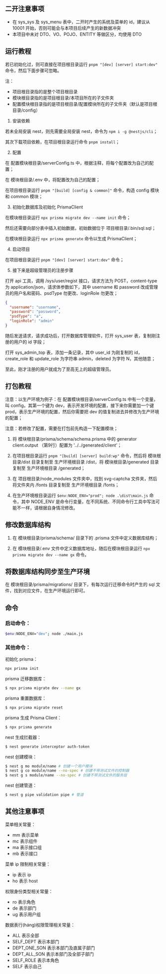 ## 二开注意事项

- 在 sys_sys 及 sys_menu 表中，二开时产生的系统及菜单的 id，建议从 10001 开始，否则可能会与本项目后续产生的新数据冲突
- 本项目中未对 DTO、VO、POJO、ENTITY 等做区分，均使用 DTO

## 运行教程

若已初始化过，则可直接在项目根目录运行 `pnpm "[dev] [server] start:dev"` 命令，然后下面步骤可忽略。

注：

- 项目根目录指的是整个项目根目录
- 模块根目录指的是项目根目录/本项目所在的子文件夹
- 配置模块根目录指的是项目根目录/配置模块所在的子文件夹（默认是项目根目录/config）

1. 安装依赖

若未全局安装 nest，则先需要全局安装 nest，命令为 `npm i -g @nestjs/cli`；

其次下载项目依赖，在项目根目录运行命令 `pnpm install`；

2. 配置

在 配置模块根目录/serverConfig.ts 中，根据注释，将每个配置改为自己的配置；

在 模块根目录/.env 中，将配置改为自己的配置；

在项目根目录运行 `pnpm "[build] [config & common]"` 命令，构造 config 模块和 common 模块；

3. 初始化数据库及初始化 PrismaClient

在模块根目录运行 `npx prisma migrate dev --name init` 命令；

然后还需要向部分表中插入初始数据，初始数据位于 项目根目录/.bin/sql.sql；

在模块根目录运行 `npx prisma generate` 命令以生成 PrismaClient；

4. 启动项目

在项目根目录运行 `pnpm "[dev] [server] start:dev"` 命令；

5. 接下来是超级管理员的注册步骤

打开 api 工具，调用 /sys/user/regist 接口，请求方法为 POST，content-type 为 application/json，请求体参数如下，其中 username 和 password 改成管理员的用户名和密码、psdType 勿更改、loginRole 勿更改；

```json
{
  "username": "username",
  "password": "password",
  "psdType": "a",
  "loginRole": "admin"
}
```

随后发送请求，请求成功后，打开数据库管理软件，打开 sys_user 表，复制刚注册的用户的 id 字段；

打开 sys_admin_top 表，添加一条记录，其中 user_id 为刚复制的 id，create_role 和 update_role 为字符串 admin，deleted 为字符 N，其他随意；

至此，刚才注册的用户就成为了至高无上的超级管理员。

## 打包教程

注意：以生产环境为例子：在 配置模块根目录/serverConfig.ts 中有一个变量，叫 config，其第一个键为 dev，表示开发环境的配置，接下来你需要加一个键 prod，表示生产环境的配置，然后你需要把 dev 的值复制进去并修改为生产环境的配置；

注意：若修改了配置，需要在打包前先构造一下配置模块；

1. 将 模块根目录/prisma/schema/schema.prisma 中的 generator client.output （第9行）配置为 '../../generated/client'；

2. 在项目根目录运行 `pnpm "[build] [server] build:wp"` 命令，然后将 模块根目录/dist 目录复制至 生产环境根目录 /dist，将 模块根目录/generated 目录复制至 生产环境根目录 /generated；

3. 在 项目根目录/node_modules 文件夹中，找到 svg-captcha 文件夹，然后将文件夹内 /fonts 目录复制至 生产环境根目录 /fonts；

4. 在生产环境根目录运行 `$env:NODE_ENV="prod"; node .\dist\main.js` 命令，其中 NODE_ENV 是命令行变量，在不同系统、不同命令行工具中写法可能不一样，请根据自身情况修改。

## 修改数据库结构

1. 在 模块根目录/prisma/schema/ 目录下的 .prisma 文件中定义数据库结构；

2. 在 模块根目录/.env 文件中定义数据库地址，随后在模块根目录运行 `npx prisma migrate dev --name gx` 命令。

## 将数据库结构同步至生产环境

在 模块根目录/prisma/migrations/ 目录下，有每次运行迁移命令时产生的 sql 文件，找到对应文件，在生产环境运行即可。

## 命令

### 启动命令：

```bash
$env:NODE_ENV="dev"; node ./main.js
```

### 其他命令：

初始化 prisma：

```bash
npx prisma init
```

prisma 迁移数据库：

```bash
$ npx prisma migrate dev --name gx
```

prisma 重置数据库：

```bash
$ npx prisma migrate reset
```

prisma 生成 Prisma Client：

```bash
$ npx prisma generate
```

nest 生成拦截器：

```bash
$ nest generate interceptor auth-token
```

nest 创建模块：

```bash
$ nest g mo module/name # 创建一个用户模块
$ nest g co module/name --no-spec # 创建不带测试文件的控制器
$ nest g s module/name --no-spec # 创建不带测试文件的服务层
```

nest 创建管道：

```bash
$ nest g pipe validation pipe # 管道
```

## 其他注意事项

菜单相关常量：

* mm 表示菜单
* mc 表示组件
* ma 表示接口组
* mb 表示接口

菜单 ip 限制相关常量：

* ip 表示 ip
* ho 表示 host

权限身份类型相关常量：

* ro 表示角色
* de 表示部门
* ug 表示用户组

数据表行(háng)权限管理相关常量：

* ALL 表示全部
* SELF_DEPT 表示本部门
* DEPT_ONE_SON 表示本部门及直属子部门
* DEPT_ALL_SON 表示本部门及全部子部门
* SELF_ROLE 表示本角色
* SELF 表示自己
